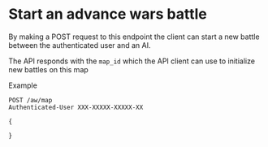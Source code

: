 # Start an advance wars battle

By making a POST request to this endpoint the client can start a new battle between the authenticated user and an AI.

The API responds with the `map_id` which the API client can use to initialize new battles on this map

Example
```
POST /aw/map
Authenticated-User XXX-XXXXX-XXXXX-XX

{
    
}
```